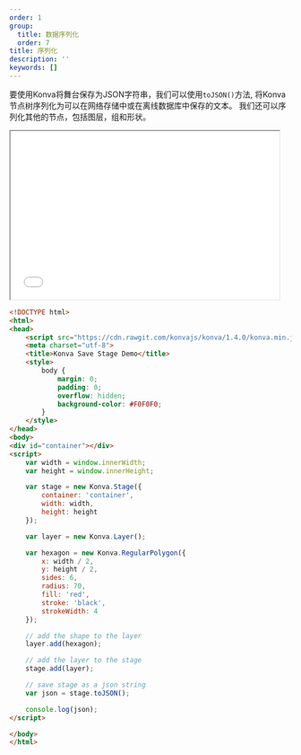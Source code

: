 ```yaml
---
order: 1
group:
  title: 数据序列化
  order: 7
title: 序列化
description: ''
keywords: []
---
```


要使用Konva将舞台保存为JSON字符串，我们可以使用`toJSON()`方法, 将Konva节点树序列化为可以在网络存储中或在离线数据库中保存的文本。 我们还可以序列化其他的节点，包括图层，组和形状。

<iframe src="/downloads/code/data_and_serialization/Serialize_a_Stage.html" style="width: 50vw;height:300px;"></iframe>

```html
<!DOCTYPE html>
<html>
<head>
    <script src="https://cdn.rawgit.com/konvajs/konva/1.4.0/konva.min.js"></script>
    <meta charset="utf-8">
    <title>Konva Save Stage Demo</title>
    <style>
        body {
            margin: 0;
            padding: 0;
            overflow: hidden;
            background-color: #F0F0F0;
        }
    </style>
</head>
<body>
<div id="container"></div>
<script>
    var width = window.innerWidth;
    var height = window.innerHeight;

    var stage = new Konva.Stage({
        container: 'container',
        width: width,
        height: height
    });

    var layer = new Konva.Layer();

    var hexagon = new Konva.RegularPolygon({
        x: width / 2,
        y: height / 2,
        sides: 6,
        radius: 70,
        fill: 'red',
        stroke: 'black',
        strokeWidth: 4
    });

    // add the shape to the layer
    layer.add(hexagon);

    // add the layer to the stage
    stage.add(layer);

    // save stage as a json string
    var json = stage.toJSON();

    console.log(json);
</script>

</body>
</html>
```